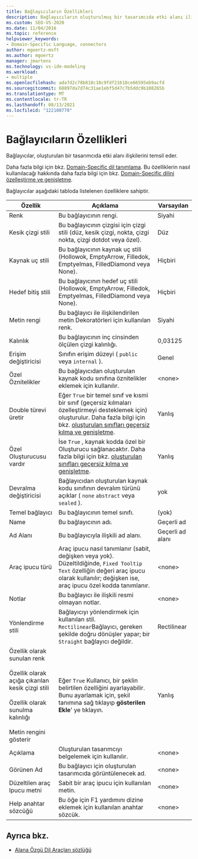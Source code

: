 ```yaml
---
title: Bağlayıcıların Özellikleri
description: Bağlayıcıların oluşturulmuş bir tasarımcıda etki alanı ilişkilerini temsil ettiğini ve bu özellikleri, etki alanına özgü bir dili özelleştirmek ve genişletmek için kullanacağınızı öğrenin.
ms.custom: SEO-VS-2020
ms.date: 11/04/2016
ms.topic: reference
helpviewer_keywords:
- Domain-Specific Language, connectors
author: mgoertz-msft
ms.author: mgoertz
manager: jmartens
ms.technology: vs-ide-modeling
ms.workload:
- multiple
ms.openlocfilehash: ada7d2c78b818c18c9fdf21618ce66595eb9acfd
ms.sourcegitcommit: 68897da7d74c31ae1ebf5d47c7b5ddc9b108265b
ms.translationtype: MT
ms.contentlocale: tr-TR
ms.lasthandoff: 08/13/2021
ms.locfileid: "122100770"
---
```

# <a name="properties-of-connectors"></a>Bağlayıcıların Özellikleri
Bağlayıcılar, oluşturulan bir tasarımcıda etki alanı ilişkilerini temsil eder.

 Daha fazla bilgi için bkz. [Domain-Specific dil tanımlama](../modeling/how-to-define-a-domain-specific-language.md). Bu özelliklerin nasıl kullanılacağı hakkında daha fazla bilgi için bkz. [Domain-Specific dilini özelleştirme ve genişletme](../modeling/customizing-and-extending-a-domain-specific-language.md).

 Bağlayıcılar aşağıdaki tabloda listelenen özelliklere sahiptir.

|Özellik|Açıklama|Varsayılan|
|-|-|-|
|Renk|Bu bağlayıcının rengi.|Siyahi|
|Kesik çizgi stili|Bu bağlayıcının çizgisi için çizgi stili (düz, kesik çizgi, nokta, çizgi nokta, çizgi dotdot veya özel).|Düz|
|Kaynak uç stili|Bu bağlayıcının kaynak uç stili (Hollowok, EmptyArrow, Filledok, Emptyelmas, FilledDiamond veya None).|Hiçbiri|
|Hedef bitiş stili|Bu bağlayıcının hedef uç stili (Hollowok, EmptyArrow, Filledok, Emptyelmas, FilledDiamond veya None).|Hiçbiri|
|Metin rengi|Bu bağlayıcı ile ilişkilendirilen metin Dekoratörleri için kullanılan renk.|Siyahi|
|Kalınlık|Bu bağlayıcının inç cinsinden ölçülen çizgi kalınlığı.|0,03125|
|Erişim değiştiricisi|Sınıfın erişim düzeyi ( `public` veya `internal` ).|Genel|
|Özel Öznitelikler|Bu bağlayıcıdan oluşturulan kaynak kodu sınıfına öznitelikler eklemek için kullanılır.|\<none>|
|Double türevi üretir|Eğer `True` bir temel sınıf ve kısmi bir sınıf (geçersiz kılmaları özelleştirmeyi desteklemek için) oluşturulur. Daha fazla bilgi için bkz. [oluşturulan sınıfları geçersiz kılma ve genişletme](../modeling/overriding-and-extending-the-generated-classes.md).|Yanlış|
|Özel Oluşturucusu vardır|İse `True` , kaynak kodda özel bir Oluşturucu sağlanacaktır. Daha fazla bilgi için bkz. [oluşturulan sınıfları geçersiz kılma ve genişletme](../modeling/overriding-and-extending-the-generated-classes.md).|Yanlış|
|Devralma değiştiricisi|Bağlayıcıdan oluşturulan kaynak kodu sınıfının devralım türünü açıklar ( `none` `abstract` veya `sealed` ).|yok|
|Temel bağlayıcı|Bu bağlayıcının temel sınıfı.|(yok)|
|Name|Bu bağlayıcının adı.|Geçerli ad|
|Ad Alanı|Bu bağlayıcıyla ilişkili ad alanı.|Geçerli ad alanı|
|Araç ipucu türü|Araç ipucu nasıl tanımlanır (sabit, değişken veya yok). Düzeltildiğinde, `Fixed Tooltip Text` özelliğin değeri araç ipucu olarak kullanılır; değişken ise, araç ipucu özel kodda tanımlanır.|\<none>|
|Notlar|Bu bağlayıcı ile ilişkili resmi olmayan notlar.|\<none>|
|Yönlendirme stili|Bağlayıcıyı yönlendirmek için kullanılan stil. `Rectilinear`Bağlayıcı, gereken şekilde doğru dönüşler yapar; bir `Straight` bağlayıcı değildir.|Rectilinear|
|Özellik olarak sunulan renk<br /><br /> Özellik olarak açığa çıkarılan kesik çizgi stili<br /><br /> Özellik olarak sunulma kalınlığı<br /><br /> Metin rengini gösterir|Eğer `True` Kullanıcı, bir şeklin belirtilen özelliğini ayarlayabilir. Bunu ayarlamak için, şekil tanımına sağ tıklayıp **gösterilen Ekle**' ye tıklayın.|Yanlış|
|Açıklama|Oluşturulan tasarımcıyı belgelemek için kullanılır.|\<none>|
|Görünen Ad|Bu bağlayıcı için oluşturulan tasarımcıda görüntülenecek ad.|\<none>|
|Düzeltilen araç Ipucu metni|Sabit bir araç ipucu için kullanılan metin.|\<none>|
|Help anahtar sözcüğü|Bu öğe için F1 yardımını dizine eklemek için kullanılan anahtar sözcük.|\<none>|

## <a name="see-also"></a>Ayrıca bkz.

- [Alana Özgü Dil Araçları sözlüğü](/previous-versions/bb126564(v=vs.100))